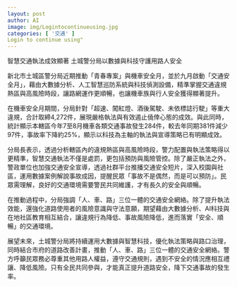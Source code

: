 ```yaml
---
layout: post
author: AI
image: img/Logintocontinueusing.jpg
categories: [ '交通' ]
Login to continue using"
---
```

智慧交通執法成效顯著 土城警分局以數據與科技守護用路人安全

新北市土城區警分局近期推動「青春專案」與機車安全月，並於九月啟動「交通安全月」，藉由大數據分析、人工智慧巡防系統與科技偵測設備，精準掌握交通違規熱區與高風險時段，讓路網運作更順暢，也讓機車族與行人安全獲得顯著提升。

在機車安全月期間，分局針對「超速、闖紅燈、酒後駕駛、未依標誌行駛」等重大違規，合計取締4,272件，展現嚴格執法與有效遏止僥倖心態的成效。與此同時，統計顯示本轄區今年7至8月機車各類交通事故發生284件，較去年同期381件減少97件，事故率下降約25%，顯示以科技為主軸的執法與宣導策略已有明顯成效。

分局長表示，透過分析轄區內的違規熱區與高風險時段，警力配置與執法策略得以更精準，智慧交通執法不僅是處罰，更包括預防與風險管控。除了嚴正執法之外，警政單位也加強交通安全宣導，透過社群平台推播交通安全短片，深入校園與社區，運用數據案例解說事故成因，提醒民眾「事故不是偶然，而是可以預防」。民眾需理解，良好的交通環境需要警民共同維護，才有長久的安全與順暢。

在推動過程中，分局強調「人、車、路」三位一體的交通安全網絡。除了提升執法效能，還強化道路使用者的風險意識與守法意願，期望藉由大數據分析、AI科技與在地社區教育相互結合，讓違規行為降低、事故風險降低，進而落實「安全、順暢」的交通環境。

展望未來，土城警分局將持續運用大數據與智慧科技，優化執法策略與路口治理，同時結合市府的道路改善計畫，推動「人、車、路」三位一體的交通安全網絡。警方呼籲民眾務必尊重其他用路人權益，遵守交通規則，遇到不安全的情況應相互禮讓、降低風險。只有全民共同參與，才能真正提升道路安全，降下交通事故的發生率。